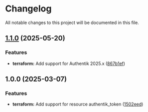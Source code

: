 # Changelog

All notable changes to this project will be documented in this file.

## [1.1.0](https://gitlab.com/terraform-child-modules-48151/terraform-authentik-token/compare/v1.0.0...v1.1.0) (2025-05-20)

### Features

* **terraform:** Add support for Authentik 2025.x ([867b1ef](https://gitlab.com/terraform-child-modules-48151/terraform-authentik-token/commit/867b1ef9a19de70559e58ee8c78a3a2cb25cf613))

## 1.0.0 (2025-03-07)

### Features

* **terraform:** Add support for resource authentik_token ([1502eed](https://gitlab.com/terraform-child-modules-48151/terraform-authentik-token/commit/1502eedabdbbfee0827add8a4febbbb28a15f3f8))
